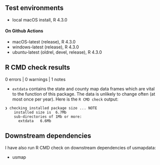 
## Test environments
* local macOS install, R 4.3.0

#### On Github Actions
* macOS-latest (release), R 4.3.0
* windows-latest (release), R 4.3.0
* ubuntu-latest (oldrel, devel, release), R 4.3.0

## R CMD check results

0 errors | 0 warnings | 1 notes

* `extdata` contains the state and county map data frames
which are vital to the function of this package. The data
is unlikely to change often (at most once per year).
Here is the ```R CMD check``` output:
```
❯ checking installed package size ... NOTE
    installed size is  6.7Mb
    sub-directories of 1Mb or more:
      extdata   6.6Mb
```

## Downstream dependencies

I have also run R CMD check on downstream dependencies of usmapdata:

* usmap
